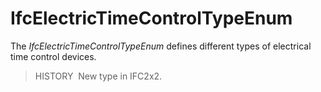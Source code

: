 IfcElectricTimeControlTypeEnum
==============================

The _IfcElectricTimeControlTypeEnum_ defines different types of electrical time control devices.

> HISTORY&nbsp; New type in IFC2x2.
